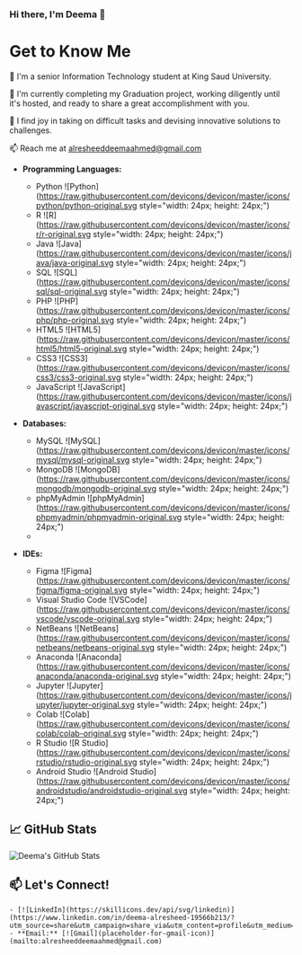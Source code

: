 ### Hi there, I'm Deema 👋

# Get to Know Me

🏫 I'm a senior Information Technology student at King Saud University.

📝 I'm currently completing my Graduation project, working diligently until it's hosted, and ready to share a great accomplishment with you.

👯 I find joy in taking on difficult tasks and devising innovative solutions to challenges.

📫 Reach me at [alresheeddeemaahmed@gmail.com](mailto:alresheeddeemaahmed@gmail.com)

- **Programming Languages:**
  - Python ![Python](https://raw.githubusercontent.com/devicons/devicon/master/icons/python/python-original.svg style="width: 24px; height: 24px;")
  - R ![R](https://raw.githubusercontent.com/devicons/devicon/master/icons/r/r-original.svg style="width: 24px; height: 24px;")
  - Java ![Java](https://raw.githubusercontent.com/devicons/devicon/master/icons/java/java-original.svg style="width: 24px; height: 24px;")
  - SQL ![SQL](https://raw.githubusercontent.com/devicons/devicon/master/icons/sql/sql-original.svg style="width: 24px; height: 24px;")
  - PHP ![PHP](https://raw.githubusercontent.com/devicons/devicon/master/icons/php/php-original.svg style="width: 24px; height: 24px;")
  - HTML5 ![HTML5](https://raw.githubusercontent.com/devicons/devicon/master/icons/html5/html5-original.svg style="width: 24px; height: 24px;")
  - CSS3 ![CSS3](https://raw.githubusercontent.com/devicons/devicon/master/icons/css3/css3-original.svg style="width: 24px; height: 24px;")
  - JavaScript ![JavaScript](https://raw.githubusercontent.com/devicons/devicon/master/icons/javascript/javascript-original.svg style="width: 24px; height: 24px;")

- **Databases:**
  - MySQL ![MySQL](https://raw.githubusercontent.com/devicons/devicon/master/icons/mysql/mysql-original.svg style="width: 24px; height: 24px;")
  - MongoDB ![MongoDB](https://raw.githubusercontent.com/devicons/devicon/master/icons/mongodb/mongodb-original.svg style="width: 24px; height: 24px;")
  - phpMyAdmin ![phpMyAdmin](https://raw.githubusercontent.com/devicons/devicon/master/icons/phpmyadmin/phpmyadmin-original.svg style="width: 24px; height: 24px;")
  - 
- **IDEs:**
  - Figma ![Figma](https://raw.githubusercontent.com/devicons/devicon/master/icons/figma/figma-original.svg style="width: 24px; height: 24px;")
  - Visual Studio Code ![VSCode](https://raw.githubusercontent.com/devicons/devicon/master/icons/vscode/vscode-original.svg style="width: 24px; height: 24px;")
  - NetBeans ![NetBeans](https://raw.githubusercontent.com/devicons/devicon/master/icons/netbeans/netbeans-original.svg style="width: 24px; height: 24px;")
  - Anaconda ![Anaconda](https://raw.githubusercontent.com/devicons/devicon/master/icons/anaconda/anaconda-original.svg style="width: 24px; height: 24px;")
  - Jupyter ![Jupyter](https://raw.githubusercontent.com/devicons/devicon/master/icons/jupyter/jupyter-original.svg style="width: 24px; height: 24px;")
  - Colab ![Colab](https://raw.githubusercontent.com/devicons/devicon/master/icons/colab/colab-original.svg style="width: 24px; height: 24px;")
  - R Studio ![R Studio](https://raw.githubusercontent.com/devicons/devicon/master/icons/rstudio/rstudio-original.svg style="width: 24px; height: 24px;")
  - Android Studio ![Android Studio](https://raw.githubusercontent.com/devicons/devicon/master/icons/androidstudio/androidstudio-original.svg style="width: 24px; height: 24px;")

## 📈 GitHub Stats

![Deema's GitHub Stats](https://github-readme-stats.vercel.app/api?username=Deema25Ra&show_icons=true&count_private=true)

## 📫 Let's Connect!
    - [![LinkedIn](https://skillicons.dev/api/svg/linkedin)](https://www.linkedin.com/in/deema-alresheed-19566b213/?utm_source=share&utm_campaign=share_via&utm_content=profile&utm_medium=ios_app)
    - **Email:** [![Gmail](placeholder-for-gmail-icon)](mailto:alresheeddeemaahmed@gmail.com)


